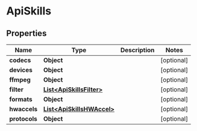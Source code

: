 
# ApiSkills

## Properties
Name | Type | Description | Notes
------------ | ------------- | ------------- | -------------
**codecs** | **Object** |  |  [optional]
**devices** | **Object** |  |  [optional]
**ffmpeg** | **Object** |  |  [optional]
**filter** | [**List&lt;ApiSkillsFilter&gt;**](ApiSkillsFilter.md) |  |  [optional]
**formats** | **Object** |  |  [optional]
**hwaccels** | [**List&lt;ApiSkillsHWAccel&gt;**](ApiSkillsHWAccel.md) |  |  [optional]
**protocols** | **Object** |  |  [optional]



